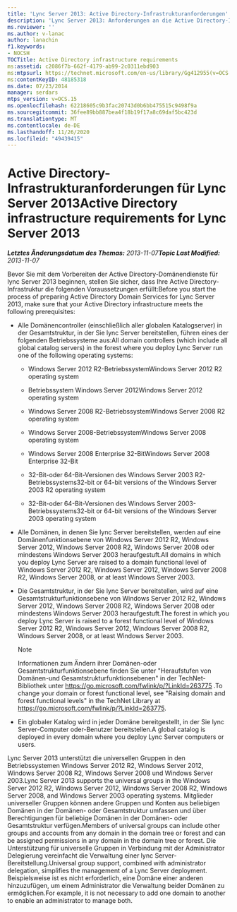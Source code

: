 ```yaml
---
title: 'Lync Server 2013: Active Directory-Infrastrukturanforderungen'
description: 'Lync Server 2013: Anforderungen an die Active Directory-Infrastruktur.'
ms.reviewer: ''
ms.author: v-lanac
author: lanachin
f1.keywords:
- NOCSH
TOCTitle: Active Directory infrastructure requirements
ms:assetid: c2086f7b-662f-4179-ab99-2c0311ebd903
ms:mtpsurl: https://technet.microsoft.com/en-us/library/Gg412955(v=OCS.15)
ms:contentKeyID: 48185318
ms.date: 07/23/2014
manager: serdars
mtps_version: v=OCS.15
ms.openlocfilehash: 62218605c9b3fac20743d0b6bb475515c9498f9a
ms.sourcegitcommit: 36fee89bb887bea4f18b19f17a8c69daf5bc423d
ms.translationtype: MT
ms.contentlocale: de-DE
ms.lasthandoff: 11/26/2020
ms.locfileid: "49439415"
---
```

# <a name="active-directory-infrastructure-requirements-for-lync-server-2013"></a><span data-ttu-id="fb6c4-103">Active Directory-Infrastrukturanforderungen für Lync Server 2013</span><span class="sxs-lookup"><span data-stu-id="fb6c4-103">Active Directory infrastructure requirements for Lync Server 2013</span></span>

<div data-xmlns="http://www.w3.org/1999/xhtml">

<div class="topic" data-xmlns="http://www.w3.org/1999/xhtml" data-msxsl="urn:schemas-microsoft-com:xslt" data-cs="https://msdn.microsoft.com/">

<div data-asp="https://msdn2.microsoft.com/asp">



</div>

<div id="mainSection">

<div id="mainBody"><span data-ttu-id="fb6c4-104">

<span> </span></span><span class="sxs-lookup"><span data-stu-id="fb6c4-104">

<span> </span></span></span>

<span data-ttu-id="fb6c4-105">_**Letztes Änderungsdatum des Themas:** 2013-11-07_</span><span class="sxs-lookup"><span data-stu-id="fb6c4-105">_**Topic Last Modified:** 2013-11-07_</span></span>

<span data-ttu-id="fb6c4-106">Bevor Sie mit dem Vorbereiten der Active Directory-Domänendienste für lync Server 2013 beginnen, stellen Sie sicher, dass Ihre Active Directory-Infrastruktur die folgenden Voraussetzungen erfüllt:</span><span class="sxs-lookup"><span data-stu-id="fb6c4-106">Before you start the process of preparing Active Directory Domain Services for Lync Server 2013, make sure that your Active Directory infrastructure meets the following prerequisites:</span></span>

  - <span data-ttu-id="fb6c4-107">Alle Domänencontroller (einschließlich aller globalen Katalogserver) in der Gesamtstruktur, in der Sie lync Server bereitstellen, führen eines der folgenden Betriebssysteme aus:</span><span class="sxs-lookup"><span data-stu-id="fb6c4-107">All domain controllers (which include all global catalog servers) in the forest where you deploy Lync Server run one of the following operating systems:</span></span>
    
      - <span data-ttu-id="fb6c4-108">Windows Server 2012 R2-Betriebssystem</span><span class="sxs-lookup"><span data-stu-id="fb6c4-108">Windows Server 2012 R2 operating system</span></span>
    
      - <span data-ttu-id="fb6c4-109">Betriebssystem Windows Server 2012</span><span class="sxs-lookup"><span data-stu-id="fb6c4-109">Windows Server 2012 operating system</span></span>
    
      - <span data-ttu-id="fb6c4-110">Windows Server 2008 R2-Betriebssystem</span><span class="sxs-lookup"><span data-stu-id="fb6c4-110">Windows Server 2008 R2 operating system</span></span>
    
      - <span data-ttu-id="fb6c4-111">Windows Server 2008-Betriebssystem</span><span class="sxs-lookup"><span data-stu-id="fb6c4-111">Windows Server 2008 operating system</span></span>
    
      - <span data-ttu-id="fb6c4-112">Windows Server 2008 Enterprise 32-Bit</span><span class="sxs-lookup"><span data-stu-id="fb6c4-112">Windows Server 2008 Enterprise 32-Bit</span></span>
    
      - <span data-ttu-id="fb6c4-113">32-Bit-oder 64-Bit-Versionen des Windows Server 2003 R2-Betriebssystems</span><span class="sxs-lookup"><span data-stu-id="fb6c4-113">32-bit or 64-bit versions of the Windows Server 2003 R2 operating system</span></span>
    
      - <span data-ttu-id="fb6c4-114">32-Bit-oder 64-Bit-Versionen des Windows Server 2003-Betriebssystems</span><span class="sxs-lookup"><span data-stu-id="fb6c4-114">32-bit or 64-bit versions of the Windows Server 2003 operating system</span></span>

  - <span data-ttu-id="fb6c4-115">Alle Domänen, in denen Sie lync Server bereitstellen, werden auf eine Domänenfunktionsebene von Windows Server 2012 R2, Windows Server 2012, Windows Server 2008 R2, Windows Server 2008 oder mindestens Windows Server 2003 heraufgestuft.</span><span class="sxs-lookup"><span data-stu-id="fb6c4-115">All domains in which you deploy Lync Server are raised to a domain functional level of Windows Server 2012 R2, Windows Server 2012, Windows Server 2008 R2, Windows Server 2008, or at least Windows Server 2003.</span></span>

  - <span data-ttu-id="fb6c4-116">Die Gesamtstruktur, in der Sie lync Server bereitstellen, wird auf eine Gesamtstrukturfunktionsebene von Windows Server 2012 R2, Windows Server 2012, Windows Server 2008 R2, Windows Server 2008 oder mindestens Windows Server 2003 heraufgestuft.</span><span class="sxs-lookup"><span data-stu-id="fb6c4-116">The forest in which you deploy Lync Server is raised to a forest functional level of Windows Server 2012 R2, Windows Server 2012, Windows Server 2008 R2, Windows Server 2008, or at least Windows Server 2003.</span></span>
    
    <div>
    

    > [!NOTE]  
    > <span data-ttu-id="fb6c4-117">Informationen zum Ändern ihrer Domänen-oder Gesamtstrukturfunktionsebene finden Sie unter "Heraufstufen von Domänen-und Gesamtstrukturfunktionsebenen" in der TechNet-Bibliothek unter <A href="https://go.microsoft.com/fwlink/p/?linkid=263775">https://go.microsoft.com/fwlink/p/?LinkId=263775</A> .</span><span class="sxs-lookup"><span data-stu-id="fb6c4-117">To change your domain or forest functional level, see "Raising domain and forest functional levels" in the TechNet Library at <A href="https://go.microsoft.com/fwlink/p/?linkid=263775">https://go.microsoft.com/fwlink/p/?LinkId=263775</A>.</span></span>

    
    </div>

  - <span data-ttu-id="fb6c4-118">Ein globaler Katalog wird in jeder Domäne bereitgestellt, in der Sie lync Server-Computer oder-Benutzer bereitstellen.</span><span class="sxs-lookup"><span data-stu-id="fb6c4-118">A global catalog is deployed in every domain where you deploy Lync Server computers or users.</span></span>

<span data-ttu-id="fb6c4-119">Lync Server 2013 unterstützt die universellen Gruppen in den Betriebssystemen Windows Server 2012 R2, Windows Server 2012, Windows Server 2008 R2, Windows Server 2008 und Windows Server 2003.</span><span class="sxs-lookup"><span data-stu-id="fb6c4-119">Lync Server 2013 supports the universal groups in the Windows Server 2012 R2, Windows Server 2012, Windows Server 2008 R2, Windows Server 2008, and Windows Server 2003 operating systems.</span></span> <span data-ttu-id="fb6c4-120">Mitglieder universeller Gruppen können andere Gruppen und Konten aus beliebigen Domänen in der Domänen- oder Gesamtstruktur umfassen und über Berechtigungen für beliebige Domänen in der Domänen- oder Gesamtstruktur verfügen.</span><span class="sxs-lookup"><span data-stu-id="fb6c4-120">Members of universal groups can include other groups and accounts from any domain in the domain tree or forest and can be assigned permissions in any domain in the domain tree or forest.</span></span> <span data-ttu-id="fb6c4-121">Die Unterstützung für universelle Gruppen in Verbindung mit der Administrator Delegierung vereinfacht die Verwaltung einer lync Server-Bereitstellung.</span><span class="sxs-lookup"><span data-stu-id="fb6c4-121">Universal group support, combined with administrator delegation, simplifies the management of a Lync Server deployment.</span></span> <span data-ttu-id="fb6c4-122">Beispielsweise ist es nicht erforderlich, eine Domäne einer anderen hinzuzufügen, um einem Administrator die Verwaltung beider Domänen zu ermöglichen.</span><span class="sxs-lookup"><span data-stu-id="fb6c4-122">For example, it is not necessary to add one domain to another to enable an administrator to manage both.</span></span>

<span data-ttu-id="fb6c4-123"></div>

<span> </span>

</div>

</div>

</span><span class="sxs-lookup"><span data-stu-id="fb6c4-123"></div>

<span> </span>

</div>

</div>

</span></span></div>

